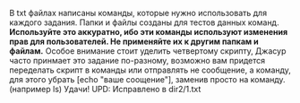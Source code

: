 В txt файлах написаны команды, которые нужно использовать для каждого задания. Папки и файлы созданы для тестов данных команд. 
**Используйте это аккуратно, ибо эти команды используют изменения прав для пользователей. Не применяйте их к другим папкам и файлам.**
Особое внимание стоит уделить четвертому скрипту, Джасур часто принмает это задание по-разному, возможно вам придется переделать скрипт в команды или отправлять не сообщение, а команду, для этого убрать [echo "ваше соощение"], заменив просто на команду.(например ls)
Удачи!
UPD: Исправлено в dir2/1.txt
